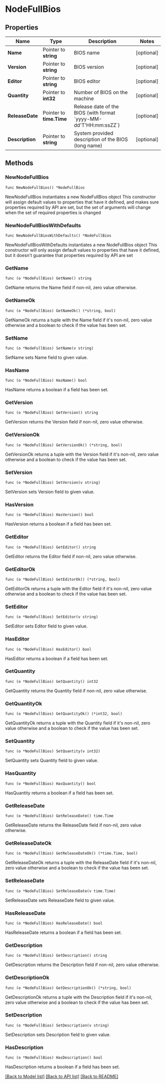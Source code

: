 # NodeFullBios

## Properties

Name | Type | Description | Notes
------------ | ------------- | ------------- | -------------
**Name** | Pointer to **string** | BIOS name | [optional] 
**Version** | Pointer to **string** | BIOS version | [optional] 
**Editor** | Pointer to **string** | BIOS editor | [optional] 
**Quantity** | Pointer to **int32** | Number of BIOS on the machine | [optional] 
**ReleaseDate** | Pointer to **time.Time** | Release date of the BIOS (with format &#x60;yyyy-MM-dd&#39;T&#39;HH:mm:ssZZ&#x60;) | [optional] 
**Description** | Pointer to **string** | System provided description of the BIOS (long name) | [optional] 

## Methods

### NewNodeFullBios

`func NewNodeFullBios() *NodeFullBios`

NewNodeFullBios instantiates a new NodeFullBios object
This constructor will assign default values to properties that have it defined,
and makes sure properties required by API are set, but the set of arguments
will change when the set of required properties is changed

### NewNodeFullBiosWithDefaults

`func NewNodeFullBiosWithDefaults() *NodeFullBios`

NewNodeFullBiosWithDefaults instantiates a new NodeFullBios object
This constructor will only assign default values to properties that have it defined,
but it doesn't guarantee that properties required by API are set

### GetName

`func (o *NodeFullBios) GetName() string`

GetName returns the Name field if non-nil, zero value otherwise.

### GetNameOk

`func (o *NodeFullBios) GetNameOk() (*string, bool)`

GetNameOk returns a tuple with the Name field if it's non-nil, zero value otherwise
and a boolean to check if the value has been set.

### SetName

`func (o *NodeFullBios) SetName(v string)`

SetName sets Name field to given value.

### HasName

`func (o *NodeFullBios) HasName() bool`

HasName returns a boolean if a field has been set.

### GetVersion

`func (o *NodeFullBios) GetVersion() string`

GetVersion returns the Version field if non-nil, zero value otherwise.

### GetVersionOk

`func (o *NodeFullBios) GetVersionOk() (*string, bool)`

GetVersionOk returns a tuple with the Version field if it's non-nil, zero value otherwise
and a boolean to check if the value has been set.

### SetVersion

`func (o *NodeFullBios) SetVersion(v string)`

SetVersion sets Version field to given value.

### HasVersion

`func (o *NodeFullBios) HasVersion() bool`

HasVersion returns a boolean if a field has been set.

### GetEditor

`func (o *NodeFullBios) GetEditor() string`

GetEditor returns the Editor field if non-nil, zero value otherwise.

### GetEditorOk

`func (o *NodeFullBios) GetEditorOk() (*string, bool)`

GetEditorOk returns a tuple with the Editor field if it's non-nil, zero value otherwise
and a boolean to check if the value has been set.

### SetEditor

`func (o *NodeFullBios) SetEditor(v string)`

SetEditor sets Editor field to given value.

### HasEditor

`func (o *NodeFullBios) HasEditor() bool`

HasEditor returns a boolean if a field has been set.

### GetQuantity

`func (o *NodeFullBios) GetQuantity() int32`

GetQuantity returns the Quantity field if non-nil, zero value otherwise.

### GetQuantityOk

`func (o *NodeFullBios) GetQuantityOk() (*int32, bool)`

GetQuantityOk returns a tuple with the Quantity field if it's non-nil, zero value otherwise
and a boolean to check if the value has been set.

### SetQuantity

`func (o *NodeFullBios) SetQuantity(v int32)`

SetQuantity sets Quantity field to given value.

### HasQuantity

`func (o *NodeFullBios) HasQuantity() bool`

HasQuantity returns a boolean if a field has been set.

### GetReleaseDate

`func (o *NodeFullBios) GetReleaseDate() time.Time`

GetReleaseDate returns the ReleaseDate field if non-nil, zero value otherwise.

### GetReleaseDateOk

`func (o *NodeFullBios) GetReleaseDateOk() (*time.Time, bool)`

GetReleaseDateOk returns a tuple with the ReleaseDate field if it's non-nil, zero value otherwise
and a boolean to check if the value has been set.

### SetReleaseDate

`func (o *NodeFullBios) SetReleaseDate(v time.Time)`

SetReleaseDate sets ReleaseDate field to given value.

### HasReleaseDate

`func (o *NodeFullBios) HasReleaseDate() bool`

HasReleaseDate returns a boolean if a field has been set.

### GetDescription

`func (o *NodeFullBios) GetDescription() string`

GetDescription returns the Description field if non-nil, zero value otherwise.

### GetDescriptionOk

`func (o *NodeFullBios) GetDescriptionOk() (*string, bool)`

GetDescriptionOk returns a tuple with the Description field if it's non-nil, zero value otherwise
and a boolean to check if the value has been set.

### SetDescription

`func (o *NodeFullBios) SetDescription(v string)`

SetDescription sets Description field to given value.

### HasDescription

`func (o *NodeFullBios) HasDescription() bool`

HasDescription returns a boolean if a field has been set.


[[Back to Model list]](../README.md#documentation-for-models) [[Back to API list]](../README.md#documentation-for-api-endpoints) [[Back to README]](../README.md)


